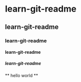 # learn-git-readme
## learn-git-readme
### learn-git-readme
#### learn-git-readme
##### learn-git-readme
** hello world **
